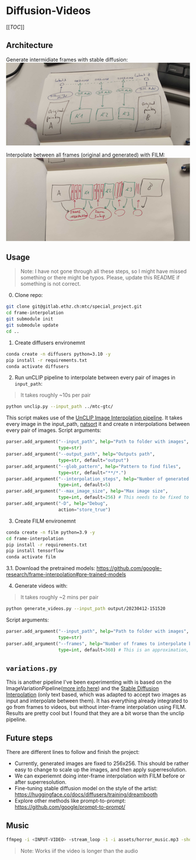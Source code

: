 # Diffusion-Videos

[[_TOC_]]

## Architecture

Generate intermidiate frames with stable diffusion:
![](assets/sd_interpolation.jpg)

Interpolate between all frames (original and generated) with FILM:
![](assets/frame_interpolation.jpg)

## Usage

> Note: I have not gone through all these steps, so I might have missed something or there might be typos. Please, update this README if something is not correct.

0. Clone repo:
```bash
git clone git@gitlab.ethz.ch:mtc/special_project.git
cd frame-interpolation
git submodule init
git submodule update
cd ..
```

1. Create diffusers environemnt
```bash
conda create -n diffusers python=3.10 -y
pip install -r requirements.txt
conda activate diffusers
```

2. Run unCLIP pipeline to interpolate between every pair of images in `input_path`:

> It takes roughly ~10s per pair

```bash
python unclip.py --input_path ../mtc-gtc/
```

This script makes use of the [UnCLIP Image Interpolation pipeline](https://github.com/huggingface/diffusers/tree/main/examples/community#unclip-image-interpolation-pipeline). It takes every image in the input_path, [natsort](https://github.com/SethMMorton/natsort/wiki/How-Does-Natsort-Work%3F) it and create n interpolations between every pair of images. Script arguments:
```python
parser.add_argument("--input_path", help="Path to folder with images",
                    type=str)
parser.add_argument("--output_path", help="Outputs path",
                    type=str, default="output")
parser.add_argument("--glob_pattern", help="Pattern to find files",
                    type=str, default="**/*.") 
parser.add_argument("--interpolation_steps", help="Number of generated frames between a pair of images",
                    type=int, default=5)
parser.add_argument("--max_image_size", help="Max image size",
                    type=int, default=256) # This needs to be fixed to 256 because the model outputs are fixed to 256x256
parser.add_argument("-D", help="Debug",
                    action="store_true")
```

3. Create FILM environemnt
```bash
conda create -n film python=3.9 -y
cd frame-interpolation
pip install -r requirements.txt
pip install tensorflow
conda activate film
```

3.1. Download the pretrained models: https://github.com/google-research/frame-interpolation#pre-trained-models

4. Generate videos with:

> It takes roughly ~2 mins per pair

```bash
python generate_videos.py --input_path output/20230412-151520
```
Script arguments:
```python
parser.add_argument("--input_path", help="Path to folder with images",
                    type=str)
parser.add_argument("--frames", help="Number of frames to interpolate between images",
                    type=int, default=360) # This is an approximation, because the number of frames N is: N=(2^times_to_interpolate+1). times_to_interpolate is the argument to the script, which must be an int (so there will be a bit more/less number of frames probably.)
```

## `variations.py`

This is another pipeline I've been experimenting with is based on the ImageVariationPipeline([more info here](https://huggingface.co/lambdalabs/sd-image-variations-diffusers)) and the [Stable Diffusion Interpolation](https://github.com/huggingface/diffusers/tree/main/examples/community#stable-diffusion-interpolation) (only text based, which was adapted to accept two images as input and interpolate between them). It has everything already integrated to go from frames to videos, but without inter-frame interpolation using FILM. Results are pretty cool but I found that they are a bit worse than the unclip pipeline.

## Future steps

There are different lines to follow and finish the project:
- Currently, generated images are fixed to 256x256. This should be rather easy to change to scale up the images, and then apply superresolution.
- We can experiemnt doing inter-frame interpolation with FILM before or after superresolution.
- Fine-tuning stable diffusion model on the style of the artist: https://huggingface.co/docs/diffusers/training/dreambooth
- Explore other methods like prompt-to-prompt: https://github.com/google/prompt-to-prompt/


## Music

```bash
ffmpeg -i <INPUT-VIDEO> -stream_loop -1 -i assets/horror_music.mp3 -shortest -map 0:v:0 -map 1:a:0 -c:v copy output.mp4
```
> Note: Works iif the video is longer than the audio
